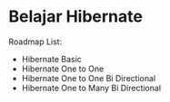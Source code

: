 # Belajar Hibernate

Roadmap List:

* Hibernate Basic
* Hibernate One to One
* Hibernate One to One Bi Directional
* Hibernate One to Many Bi Directional
